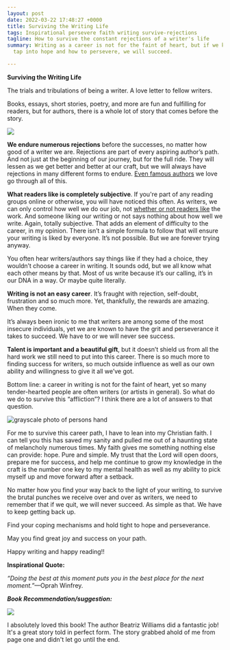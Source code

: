 ```yaml
---
layout: post
date: 2022-03-22 17:48:27 +0000
title: Surviving the Writing Life
tags: Inspirational persevere faith writing survive-rejections
tagline: How to survive the constant rejections of a writer's life
summary: Writing as a career is not for the faint of heart, but if we know how to
  tap into hope and how to persevere, we will succeed.

---
```

**Surviving the Writing Life**

The trials and tribulations of being a writer. A love letter to fellow writers.

Books, essays, short stories, poetry, and more are fun and fulfilling for readers, but for authors, there is a whole lot of story that comes before the story.

![](https://media.istockphoto.com/photos/tired-and-worried-young-africanamerican-man-working-on-a-laptop-picture-id1310127299?b=1&k=20&m=1310127299&s=170667a&w=0&h=qpc03-78HYoEt24JUgls2VXe8Ot8is8hb0JOiQRVIcU=)

**We endure numerous rejections** before the successes, no matter how good of a writer we are. Rejections are part of every aspiring author’s path. And not just at the beginning of our journey, but for the full ride. They will lessen as we get better and better at our craft, but we will always have rejections in many different forms to endure. [Even famous authors](https://lithub.com/20-famous-writers-on-being-rejected/ "Even famous authors") we love go through all of this.

**What readers like is completely subjective**. If you're part of any reading groups online or otherwise, you will have noticed this often. As writers, we can only control how well we do our job, not [whether or not readers like](https://medium.com/the-everyday-writer/be-encouraged-writers-reading-is-subjective-522ce0274298 "whether or not readers like") the work. And someone liking our writing or not says nothing about how well we write. Again, totally subjective. That adds an element of difficulty to the career, in my opinion. There isn’t a simple formula to follow that will ensure your writing is liked by everyone. It’s not possible. But we are forever trying anyway.

You often hear writers/authors say things like if they had a choice, they wouldn’t choose a career in writing. It sounds odd, but we all know what each other means by that. Most of us write because it’s our calling, it’s in our DNA in a way. Or maybe quite literally.

**Writing is not an easy career**. It’s fraught with rejection, self-doubt, frustration and so much more. Yet, thankfully, the rewards are amazing. When they come.

It’s always been ironic to me that writers are among some of the most insecure individuals, yet we are known to have the grit and perseverance it takes to succeed. We have to or we will never see success.

**Talent is important and a beautiful gift**, but it doesn’t shield us from all the hard work we still need to put into this career. There is so much more to finding success for writers, so much outside influence as well as our own ability and willingness to give it all we’ve got.

Bottom line: a career in writing is not for the faint of heart, yet so many tender-hearted people are often writers (or artists in general). So what do we do to survive this “affliction”? I think there are a lot of answers to that question.

![grayscale photo of persons hand](https://images.unsplash.com/photo-1611512010662-d0a00863fc5a?ixlib=rb-1.2.1&ixid=MnwxMjA3fDB8MHxzZWFyY2h8MjB8fGZhaXRofGVufDB8fDB8fA%3D%3D&w=1000&q=80)

For me to survive this career path, I have to lean into my Christian faith. I can tell you this has saved my sanity and pulled me out of a haunting state of melancholy numerous times. My faith gives me something nothing else can provide: hope. Pure and simple. My trust that the Lord will open doors, prepare me for success, and help me continue to grow my knowledge in the craft is the number one key to my mental health as well as my ability to pick myself up and move forward after a setback.

No matter how you find your way back to the light of your writing, to survive the brutal punches we receive over and over as writers, we need to remember that if we quit, we will never succeed. As simple as that. We have to keep getting back up.

Find your coping mechanisms and hold tight to hope and perseverance.

May you find great joy and success on your path.

Happy writing and happy reading!!

**Inspirational Quote:**

_“Doing the best at this moment puts you in the best place for the next moment.”_—Oprah Winfrey.

**_Book Recommendation/suggestion:_**

![](https://images-na.ssl-images-amazon.com/images/S/compressed.photo.goodreads.com/books/1366561825i/16158535.jpg)

I absolutely loved this book! The author Beatriz Williams did a fantastic job! It's a great story told in perfect form. The story grabbed ahold of me from page one and didn't let go until the end.